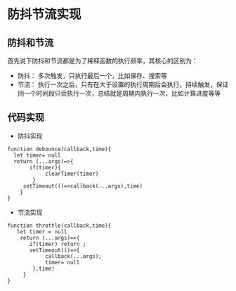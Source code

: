 # 防抖节流实现

## 防抖和节流

首先说下防抖和节流都是为了稀释函数的执行频率，其核心的区别为：

- 防抖： 多次触发，只执行最后一个，比如保存、搜索等
- 节流： 执行一次之后，只有在大于设置的执行周期后会执行，持续触发，保证同一个时间段只会执行一次，总结就是周期内执行一次，比如计算进度等等

## 代码实现

- 防抖实现

```
function debounce(callback,time){
  let timer= null
  return (...args)=>{
       if(timer){
            clearTimer(timer)
        }
     setTimeout(()=>callback(...args),time)
    }
}

```

- 节流实现

```
function throttle(callback,time){
   let timer = null
    return (...args)=>{
       if(timer) return ;
       setTimeout(()=>{
            callback(...args);
            timer= null
        },time)
     }
}
```
